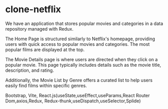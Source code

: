 # clone-netflix

We have an application that stores popular movies and categories in a data repository managed with Redux.

The Home Page is structured similarly to Netflix's homepage, providing users with quick access to popular movies and categories. The most popular films are displayed at the top.

The Movie Details page is where users are directed when they click on a popular movie. This page typically includes details such as the movie title, description, and rating.

Additionally, the Movie List by Genre offers a curated list to help users easily find films within specific genres.

 Bootstrap, Vite, React.js(useState,useEffect,useParams,React Router Dom,axios,Redux, Redux-thunk,useDispatch,useSelector,Splide)
